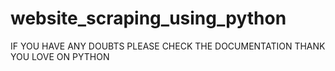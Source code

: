 # website_scraping_using_python

IF YOU HAVE ANY DOUBTS PLEASE CHECK THE DOCUMENTATION 
THANK YOU
LOVE ON PYTHON
